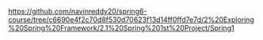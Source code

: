 https://github.com/navinreddy20/spring6-course/tree/c6690e4f2c70d8f530d70623f13d14ff0ffd7e7d/2%20Exploring%20Spring%20Framework/2.1%20Spring%201st%20Project/Spring1
